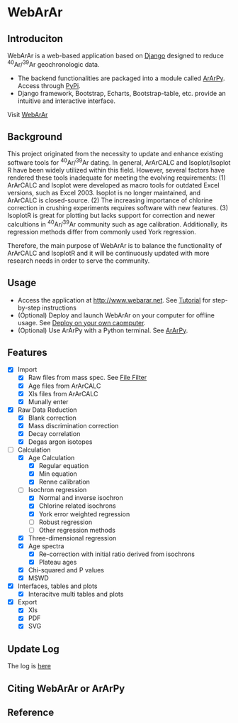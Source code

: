 
# WebArAr

## Introduciton

WebArAr is a web-based application based on [Django](https://www.djangoproject.com/) 
designed to reduce <sup>40</sup>Ar/<sup>39</sup>Ar geochronologic data.

* The backend functionalities are packaged into a module called [ArArPy](https://github.com/wuyangchn/ararpy.git). 
Access through [PyPi](https://pypi.org/project/ararpy/).
* Django framework, Bootstrap, Echarts, Bootstrap-table, etc. provide an intuitive and interactive interface.

Visit [WebArAr](https://www.webarar.net)

## Background

This project originated from the necessity to update and enhance existing software tools for <sup>40</sup>Ar/<sup>39</sup>Ar dating. In general, ArArCALC and Isoplot/Isoplot R have been widely utilized within this field. However, several factors have rendered these tools inadequate for meeting the evolving requirements: (1) ArArCALC and Isoplot were developed as macro tools for outdated Excel versions, such as Excel 2003. Isoplot is no longer maintained, and ArArCALC is closed-source. (2) The increasing importance of chlorine correction in crushing experiments requires software with new features. (3) IsoplotR is great for plotting but lacks support for correction and newer calcultions in <sup>40</sup>Ar/<sup>39</sup>Ar community such as age calibration. Additionally, its regression methods differ from commonly used York regression.

Therefore, the main purpose of WebArAr is to balance the functionality of ArArCALC and IsoplotR and it will be continuously updated with more research needs in order to serve the community.


## Usage

* Access the application at http://www.webarar.net.
See [Tutorial](/readme/Tutorial.md) for step-by-step instructions
* (Optional) Deploy and launch WebArAr on your computer for offline usage. See [Deploy on your own caomputer](/readme/Deployment.md).
* (Optional) Use ArArPy with a Python terminal. See [ArArPy](#ararpy).
<!-- * [Vedio examples]() -->


## Features
- [x] Import
    - [x] Raw files from mass spec. See [File Filter](#)
    - [x] Age files from ArArCALC
    - [x] Xls files from ArArCALC
    - [x] Munally enter
- [x] Raw Data Reduction
    - [x] Blank correction
    - [x] Mass discrimination correction
    - [x] Decay correlation
    - [x] Degas argon isotopes
- [ ] Calculation
    - [x] Age Calculation
        - [x] Regular equation
        - [x] Min equation
        - [x] Renne calibration
    - [ ] Isochron regression
        - [x] Normal and inverse isochron
        - [x] Chlorine related isochrons
        - [x] York error weighted regression
        - [ ] Robust regression
        - [ ] Other regression methods
    - [x] Three-dimensional regression
    - [x] Age spectra
        - [x] Re-correction with initial ratio derived from isochrons
        - [x] Plateau ages
    - [x] Chi-squared and P values
    - [x] MSWD 
- [x] Interfaces, tables and plots
    - [x] Interacitve multi tables and plots 
- [x] Export
    - [x] Xls
    - [x] PDF
    - [x] SVG

## Update Log

The log is [here](/../CHANGE_LOG.md)

## Citing WebArAr or ArArPy


## Reference

